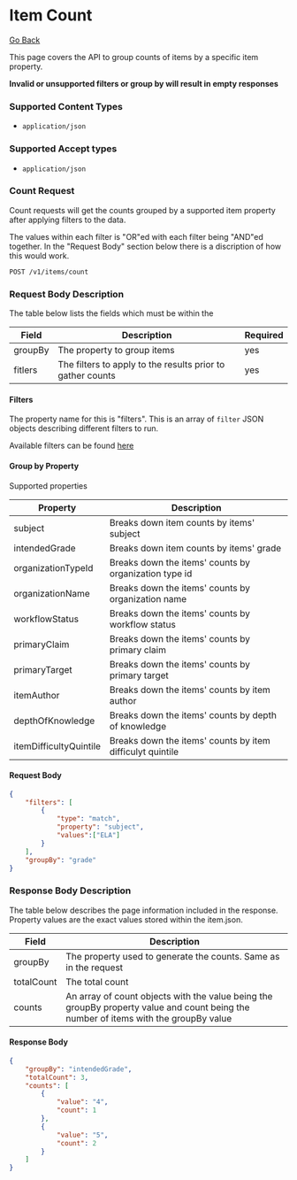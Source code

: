 # Item Count

[Go Back](Item_Search_Service_API.md)

This page covers the API to group counts of items by a specific item property.

**Invalid or unsupported filters or group by will result in empty responses**

### Supported Content Types

* `application/json`

### Supported Accept types

* `application/json`

### Count Request

Count requests will get the counts grouped by a supported item property after applying filters to the data.  

The values within each filter is "OR"ed with each filter being "AND"ed together.  In the "Request Body" section below there is a discription of how this would work.

`POST /v1/items/count`

### Request Body Description

The table below lists the fields which must be within the 

| Field | Description | Required | 
| -------- | ----------- | -------- |
| groupBy   | The property to group items | yes
| fitlers | The filters to apply to the results prior to gather counts| yes

#### Filters

The property name for this is "filters".  This is an array of `filter` JSON objects describing different filters to run.

Available filters can be found [here](Filters.md)

#### Group by Property

Supported properties

| Property | Description | 
| -------- | ----------- |
| subject | Breaks down item counts by items' subject |
| intendedGrade | Breaks down item counts by items' grade | 
| organizationTypeId | Breaks down the items' counts by organization type id |
| organizationName | Breaks down the items' counts by organization name |
| workflowStatus | Breaks down the items' counts by workflow status |
| primaryClaim | Breaks down the items' counts by primary claim |
| primaryTarget | Breaks down the items' counts by primary target |
| itemAuthor | Breaks down the items' counts by item author |
| depthOfKnowledge | Breaks down the items' counts by depth of knowledge |
| itemDifficultyQuintile | Breaks down the items' counts by item difficulyt quintile 

#### Request Body
```json
{
	"filters": [
		{
            "type": "match",
            "property": "subject",
            "values":["ELA"]
        }
	],
	"groupBy": "grade"
}
```

### Response Body Description

The table below describes the page information included in the response.  Property values are the exact values stored within the item.json.  

| Field | Description | 
| -------- | ----------- | 
| groupBy | The property used to generate the counts.  Same as in the request |
| totalCount | The total count |
| counts | An array of count objects with the value being the groupBy property value and count being the number of items with the groupBy value |

#### Response Body
```json
{
    "groupBy": "intendedGrade",
    "totalCount": 3,
    "counts": [
        {
            "value": "4",
            "count": 1
        },
        {
            "value": "5",
            "count": 2
        }
    ]
}
```



